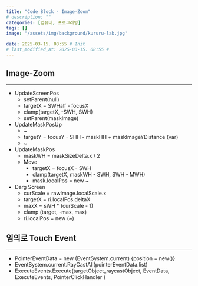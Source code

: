 ```yaml
---
title: "Code Block - Image-Zoom"
# description: ""
categories: [컴퓨터, 프로그래밍]
tags: []
image: "/assets/img/background/kururu-lab.jpg"

date: 2025-03-15. 08:55 # Init
# last_modified_at: 2025-03-15. 08:55 #
---
```


## Image-Zoom

---

- UpdateScreenPos
  - setParent(null)
  - targetX = SWHalf - focusX
  - clamp(targetX, -SWH, SWH)
  - setParent(maskImage)
- UpdateMaskPosUp
  - ~
  - targetY = focusY - SHH - maskHH + maskImageYDistance (var)
  - ~
- UpdateMaskPos
  - maskWH = maskSizeDelta.x / 2
  - Move
    - targetX = focusX - SWH
    - clamp(targetX, maskWH - SWH, SWH - MWH)
    - mask.localPos = new ~
- Darg Screen
  - curScale = rawImage.localScale.x
  - targetX = ri.localPos.deltaX
  - maxX = sWH * (curScale - 1)
  - clamp (target, -max, max)
  - ri.localPos = new (~)

## 임의로 Touch Event

---

- PointerEventData = new (EventSystem.current) {position = new()}
- EventSystem.current.RayCastAll(pointerEventData.list)
- ExecuteEvents.Execute(targetObject_raycastObject, EventData, ExecuteEvents, PointerClickHandler )
